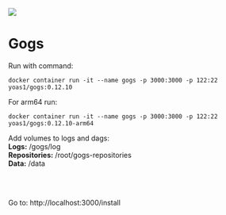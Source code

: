 ![](https://visitor-badge.glitch.me/badge?page_id=Yoas1.gogs)</br>
# Gogs

Run with command:<br>
```
docker container run -it --name gogs -p 3000:3000 -p 122:22 yoas1/gogs:0.12.10
```

For arm64 run:<br>
```
docker container run -it --name gogs -p 3000:3000 -p 122:22 yoas1/gogs:0.12.10-arm64
```

Add volumes to logs and dags:</br>
**Logs:** /gogs/log</br>
**Repositories:** /root/gogs-repositories<br>
**Data:** /data


</br></br>

Go to: http://localhost:3000/install</br>

